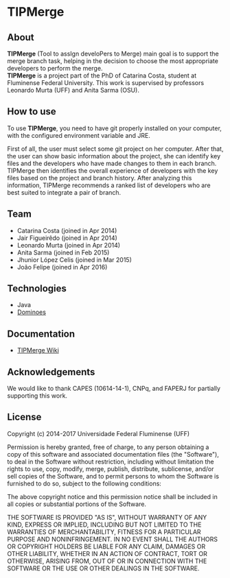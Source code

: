 # TIPMerge

## About
**TIPMerge** (Tool to assIgn  develoPers to Merge) main goal is to support the merge branch task, helping in the decision to choose the most appropriate developers to perform the merge.<br />
**TIPMerge** is a project part of the PhD of Catarina Costa, student at Fluminense Federal University. This work is supervised by professors Leonardo Murta (UFF) and Anita Sarma (OSU).

## How to use
To use **TIPMerge**, you need to have git properly installed on your computer, with the configured environment variable and JRE.

First of all, the user must select some git project on her computer. After that, the user can show basic information about the project, she can identify key files and the developers who have made changes to them in each branch. TIPMerge then identifies the overall experience of developers with the key files based on the project and branch history. After analyzing this information, TIPMerge recommends a ranked list of developers who are best suited to integrate a pair of branch.

## Team
- Catarina Costa (joined in Apr 2014) 
- Jair Figueirêdo (joined in Apr 2014) 
- Leonardo Murta (joined in Apr 2014) 
- Anita Sarma (joined in Feb 2015) 
- Jhunior López Celis (joined in Mar 2015) 
- João Felipe (joined in Apr 2016) 
	
## Technologies
- Java
- [Dominoes](https://github.com/gems-uff/dominoes)

## Documentation
- [TIPMerge Wiki](https://github.com/gems-uff/tipmerge/wiki)

## Acknowledgements
We would like to thank CAPES (10614-14-1), CNPq, and FAPERJ for partially supporting this work.

## License

Copyright (c) 2014-2017 Universidade Federal Fluminense (UFF)

Permission is hereby granted, free of charge, to any person obtaining a copy of this software and associated documentation files (the "Software"), to deal in the Software without restriction, including without limitation the rights to use, copy, modify, merge, publish, distribute, sublicense, and/or sell copies of the Software, and to permit persons to whom the Software is furnished to do so, subject to the following conditions:

The above copyright notice and this permission notice shall be included in all copies or substantial portions of the Software.

THE SOFTWARE IS PROVIDED "AS IS", WITHOUT WARRANTY OF ANY KIND, EXPRESS OR IMPLIED, INCLUDING BUT NOT LIMITED TO THE WARRANTIES OF MERCHANTABILITY, FITNESS FOR A PARTICULAR PURPOSE AND NONINFRINGEMENT. IN NO EVENT SHALL THE AUTHORS OR COPYRIGHT HOLDERS BE LIABLE FOR ANY CLAIM, DAMAGES OR OTHER LIABILITY, WHETHER IN AN ACTION OF CONTRACT, TORT OR OTHERWISE, ARISING FROM, OUT OF OR IN CONNECTION WITH THE SOFTWARE OR THE USE OR OTHER DEALINGS IN THE SOFTWARE.
